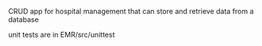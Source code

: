 CRUD app for hospital management that can store and retrieve data from a database

unit tests are in EMR/src/unittest
